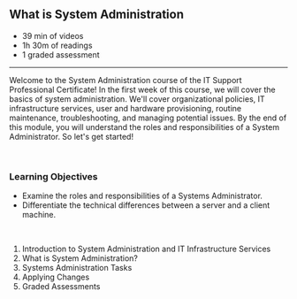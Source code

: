 ## What is System Administration

- 39 min of videos
- 1h 30m of readings
- 1 graded assessment

<hr>

Welcome to the System Administration course of the IT Support Professional Certificate! In the first week of this course, we will cover the basics of system administration. We'll cover organizational policies, IT infrastructure services, user and hardware provisioning, routine maintenance, troubleshooting, and managing potential issues. By the end of this module, you will understand the roles and responsibilities of a System Administrator. So let's get started!

<br>

### Learning Objectives

- Examine the roles and responsibilities of a Systems Administrator.
- Differentiate the technical differences between a server and a client machine.

<br>

1. Introduction to System Administration and IT Infrastructure Services
2. What is System Administration?
3. Systems Administration Tasks
4. Applying Changes
5. Graded Assessments
